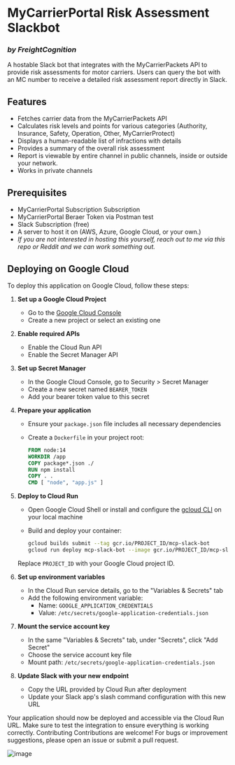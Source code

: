 # MyCarrierPortal Risk Assessment Slackbot
### _by FreightCognition_

A hostable Slack bot that integrates with the MyCarrierPackets API to provide risk assessments for motor carriers. Users can query the bot with an MC number to receive a detailed risk assessment report directly in Slack.

## Features

- Fetches carrier data from the MyCarrierPackets API
- Calculates risk levels and points for various categories (Authority, Insurance, Safety, Operation, Other, MyCarrierProtect)
- Displays a human-readable list of infractions with details
- Provides a summary of the overall risk assessment
- Report is viewable by entire channel in public channels, inside or outside your network.
- Works in private channels

## Prerequisites

- MyCarrierPortal Subscription Subscription
- MyCarrierPortal Beraer Token via  Postman test
- Slack Subscription (free)
- A server to host it on (AWS, Azure, Google Cloud, or your own.)
- _If you are not interested in hosting this yourself, reach out to me via this repo or Reddit and we can work something out._

## Deploying on Google Cloud

To deploy this application on Google Cloud, follow these steps:

1. **Set up a Google Cloud Project**
   - Go to the [Google Cloud Console](https://console.cloud.google.com/)
   - Create a new project or select an existing one

2. **Enable required APIs**
   - Enable the Cloud Run API
   - Enable the Secret Manager API

3. **Set up Secret Manager**
   - In the Google Cloud Console, go to Security > Secret Manager
   - Create a new secret named `BEARER_TOKEN`
   - Add your bearer token value to this secret

4. **Prepare your application**
   - Ensure your `package.json` file includes all necessary dependencies
   - Create a `Dockerfile` in your project root:

     ```dockerfile
     FROM node:14
     WORKDIR /app
     COPY package*.json ./
     RUN npm install
     COPY . .
     CMD [ "node", "app.js" ]
     ```

5. **Deploy to Cloud Run**
   - Open Google Cloud Shell or install and configure the [gcloud CLI](https://cloud.google.com/sdk/docs/install) on your local machine
   - Build and deploy your container:

     ```bash
     gcloud builds submit --tag gcr.io/PROJECT_ID/mcp-slack-bot
     gcloud run deploy mcp-slack-bot --image gcr.io/PROJECT_ID/mcp-slack-bot --platform managed --allow-unauthenticated
     ```

   Replace `PROJECT_ID` with your Google Cloud project ID.

6. **Set up environment variables**
   - In the Cloud Run service details, go to the "Variables & Secrets" tab
   - Add the following environment variable:
     - Name: `GOOGLE_APPLICATION_CREDENTIALS`
     - Value: `/etc/secrets/google-application-credentials.json`

7. **Mount the service account key**
   - In the same "Variables & Secrets" tab, under "Secrets", click "Add Secret"
   - Choose the service account key file
   - Mount path: `/etc/secrets/google-application-credentials.json`

8. **Update Slack with your new endpoint**
   - Copy the URL provided by Cloud Run after deployment
   - Update your Slack app's slash command configuration with this new URL

Your application should now be deployed and accessible via the Cloud Run URL. Make sure to test the integration to ensure everything is working correctly.
Contributing
Contributions are welcome! For bugs or improvement suggestions, please open an issue or submit a pull request.

![image](https://github.com/user-attachments/assets/b2f2f1f4-8d22-4b47-9680-92c9798acc18)

